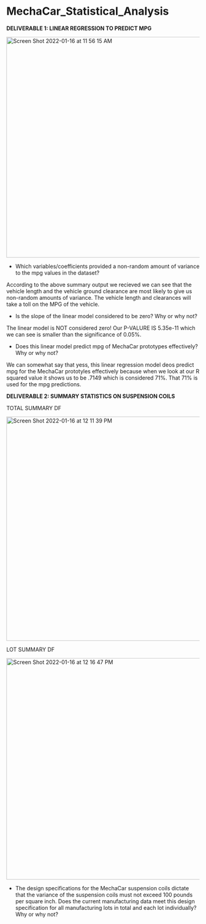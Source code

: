 # MechaCar_Statistical_Analysis

**DELIVERABLE 1: LINEAR REGRESSION TO PREDICT MPG**

<img width="576" alt="Screen Shot 2022-01-16 at 11 56 15 AM" src="https://user-images.githubusercontent.com/91299616/149684889-46a40434-f4ee-48f7-8419-6652a67e97bc.png">


- Which variables/coefficients provided a non-random amount of variance to the mpg values in the dataset?

According to the above summary output we recieved we can see that the vehicle length and the vehicle ground clearance are most likely to give us non-random amounts of variance. The vehicle length and clearances will take a toll on the MPG of the vehicle.

- Is the slope of the linear model considered to be zero? Why or why not?

The linear model is NOT considered zero! Our P-VALURE IS 5.35e-11 which we can see is smaller than the significance of 0.05%.

- Does this linear model predict mpg of MechaCar prototypes effectively? Why or why not?

We can somewhat say that yess, this linear regression model deos predict mpg for the MechaCar prototyles effectively because when we look at our R squared value it shows us to be .7149 which is considered 71%. That 71% is used for the mpg predictions.


**DELIVERABLE 2: SUMMARY STATISTICS ON SUSPENSION COILS**

TOTAL SUMMARY DF


<img width="585" alt="Screen Shot 2022-01-16 at 12 11 39 PM" src="https://user-images.githubusercontent.com/91299616/149685407-d1cd1ca4-5cd5-48a8-92ac-90c476a46994.png">


LOT SUMMARY DF

<img width="578" alt="Screen Shot 2022-01-16 at 12 16 47 PM" src="https://user-images.githubusercontent.com/91299616/149685428-b8f4566f-8690-4cd2-96b4-787f20437d6c.png">


- The design specifications for the MechaCar suspension coils dictate that the variance of the suspension coils must not exceed 100 pounds per square inch. Does the current manufacturing data meet this design specification for all manufacturing lots in total and each lot individually? Why or why not?


